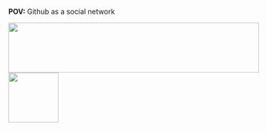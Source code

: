 **POV:** Github as a social network

<img src="https://user-images.githubusercontent.com/23410589/197376112-c49cae96-f189-4f36-952d-5fa67fb101e8.jpg" width="500" height="100" />

<img src="https://user-images.githubusercontent.com/23410589/197375198-0c210450-f300-4885-8f93-8534bf932058.PNG" width="100" height="100" />
